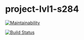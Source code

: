 # project-lvl1-s284
[![Maintainability](https://api.codeclimate.com/v1/badges/ef404f59fdbd2ebee456/maintainability)](https://codeclimate.com/github/MikhailGA/project-lvl1-s284/maintainability)

[![Build Status](https://travis-ci.org/MikhailGA/project-lvl1-s284.svg?branch=master)](https://travis-ci.org/MikhailGA/project-lvl1-s284)